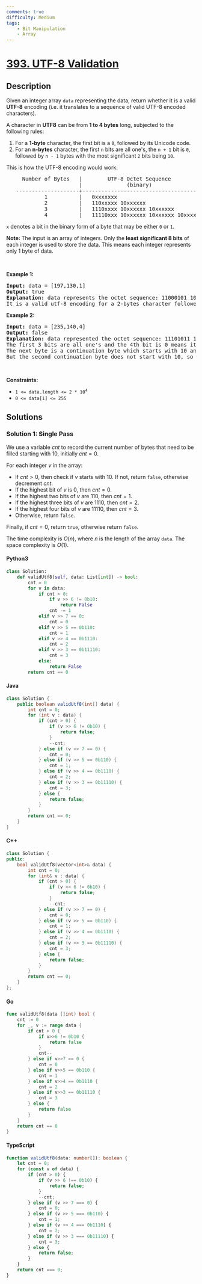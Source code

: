 ```yaml
---
comments: true
difficulty: Medium
tags:
    - Bit Manipulation
    - Array
---
```


<!-- problem:start -->

# [393. UTF-8 Validation](https://leetcode.com/problems/utf-8-validation)

## Description

<!-- description:start -->

<p>Given an integer array <code>data</code> representing the data, return whether it is a valid <strong>UTF-8</strong> encoding (i.e. it translates to a sequence of valid UTF-8 encoded characters).</p>

<p>A character in <strong>UTF8</strong> can be from <strong>1 to 4 bytes</strong> long, subjected to the following rules:</p>

<ol>
	<li>For a <strong>1-byte</strong> character, the first bit is a <code>0</code>, followed by its Unicode code.</li>
	<li>For an <strong>n-bytes</strong> character, the first <code>n</code> bits are all one&#39;s, the <code>n + 1</code> bit is <code>0</code>, followed by <code>n - 1</code> bytes with the most significant <code>2</code> bits being <code>10</code>.</li>
</ol>

<p>This is how the UTF-8 encoding would work:</p>

<pre>
     Number of Bytes   |        UTF-8 Octet Sequence
                       |              (binary)
   --------------------+-----------------------------------------
            1          |   0xxxxxxx
            2          |   110xxxxx 10xxxxxx
            3          |   1110xxxx 10xxxxxx 10xxxxxx
            4          |   11110xxx 10xxxxxx 10xxxxxx 10xxxxxx
</pre>

<p><code>x</code> denotes a bit in the binary form of a byte that may be either <code>0</code> or <code>1</code>.</p>

<p><strong>Note: </strong>The input is an array of integers. Only the <strong>least significant 8 bits</strong> of each integer is used to store the data. This means each integer represents only 1 byte of data.</p>

<p>&nbsp;</p>
<p><strong class="example">Example 1:</strong></p>

<pre>
<strong>Input:</strong> data = [197,130,1]
<strong>Output:</strong> true
<strong>Explanation:</strong> data represents the octet sequence: 11000101 10000010 00000001.
It is a valid utf-8 encoding for a 2-bytes character followed by a 1-byte character.
</pre>

<p><strong class="example">Example 2:</strong></p>

<pre>
<strong>Input:</strong> data = [235,140,4]
<strong>Output:</strong> false
<strong>Explanation:</strong> data represented the octet sequence: 11101011 10001100 00000100.
The first 3 bits are all one&#39;s and the 4th bit is 0 means it is a 3-bytes character.
The next byte is a continuation byte which starts with 10 and that&#39;s correct.
But the second continuation byte does not start with 10, so it is invalid.
</pre>

<p>&nbsp;</p>
<p><strong>Constraints:</strong></p>

<ul>
	<li><code>1 &lt;= data.length &lt;= 2 * 10<sup>4</sup></code></li>
	<li><code>0 &lt;= data[i] &lt;= 255</code></li>
</ul>

<!-- description:end -->

## Solutions

<!-- solution:start -->

### Solution 1: Single Pass

We use a variable $cnt$ to record the current number of bytes that need to be filled starting with $10$, initially $cnt = 0$.

For each integer $v$ in the array:

-   If $cnt > 0$, then check if $v$ starts with $10$. If not, return `false`, otherwise decrement $cnt$.
-   If the highest bit of $v$ is $0$, then $cnt = 0$.
-   If the highest two bits of $v$ are $110$, then $cnt = 1$.
-   If the highest three bits of $v$ are $1110$, then $cnt = 2$.
-   If the highest four bits of $v$ are $11110$, then $cnt = 3$.
-   Otherwise, return `false`.

Finally, if $cnt = 0$, return `true`, otherwise return `false`.

The time complexity is $O(n)$, where $n$ is the length of the array `data`. The space complexity is $O(1)$.

<!-- tabs:start -->

#### Python3

```python
class Solution:
    def validUtf8(self, data: List[int]) -> bool:
        cnt = 0
        for v in data:
            if cnt > 0:
                if v >> 6 != 0b10:
                    return False
                cnt -= 1
            elif v >> 7 == 0:
                cnt = 0
            elif v >> 5 == 0b110:
                cnt = 1
            elif v >> 4 == 0b1110:
                cnt = 2
            elif v >> 3 == 0b11110:
                cnt = 3
            else:
                return False
        return cnt == 0
```

#### Java

```java
class Solution {
    public boolean validUtf8(int[] data) {
        int cnt = 0;
        for (int v : data) {
            if (cnt > 0) {
                if (v >> 6 != 0b10) {
                    return false;
                }
                --cnt;
            } else if (v >> 7 == 0) {
                cnt = 0;
            } else if (v >> 5 == 0b110) {
                cnt = 1;
            } else if (v >> 4 == 0b1110) {
                cnt = 2;
            } else if (v >> 3 == 0b11110) {
                cnt = 3;
            } else {
                return false;
            }
        }
        return cnt == 0;
    }
}
```

#### C++

```cpp
class Solution {
public:
    bool validUtf8(vector<int>& data) {
        int cnt = 0;
        for (int& v : data) {
            if (cnt > 0) {
                if (v >> 6 != 0b10) {
                    return false;
                }
                --cnt;
            } else if (v >> 7 == 0) {
                cnt = 0;
            } else if (v >> 5 == 0b110) {
                cnt = 1;
            } else if (v >> 4 == 0b1110) {
                cnt = 2;
            } else if (v >> 3 == 0b11110) {
                cnt = 3;
            } else {
                return false;
            }
        }
        return cnt == 0;
    }
};
```

#### Go

```go
func validUtf8(data []int) bool {
	cnt := 0
	for _, v := range data {
		if cnt > 0 {
			if v>>6 != 0b10 {
				return false
			}
			cnt--
		} else if v>>7 == 0 {
			cnt = 0
		} else if v>>5 == 0b110 {
			cnt = 1
		} else if v>>4 == 0b1110 {
			cnt = 2
		} else if v>>3 == 0b11110 {
			cnt = 3
		} else {
			return false
		}
	}
	return cnt == 0
}
```

#### TypeScript

```ts
function validUtf8(data: number[]): boolean {
    let cnt = 0;
    for (const v of data) {
        if (cnt > 0) {
            if (v >> 6 !== 0b10) {
                return false;
            }
            --cnt;
        } else if (v >> 7 === 0) {
            cnt = 0;
        } else if (v >> 5 === 0b110) {
            cnt = 1;
        } else if (v >> 4 === 0b1110) {
            cnt = 2;
        } else if (v >> 3 === 0b11110) {
            cnt = 3;
        } else {
            return false;
        }
    }
    return cnt === 0;
}
```

<!-- tabs:end -->

<!-- solution:end -->

<!-- problem:end -->
